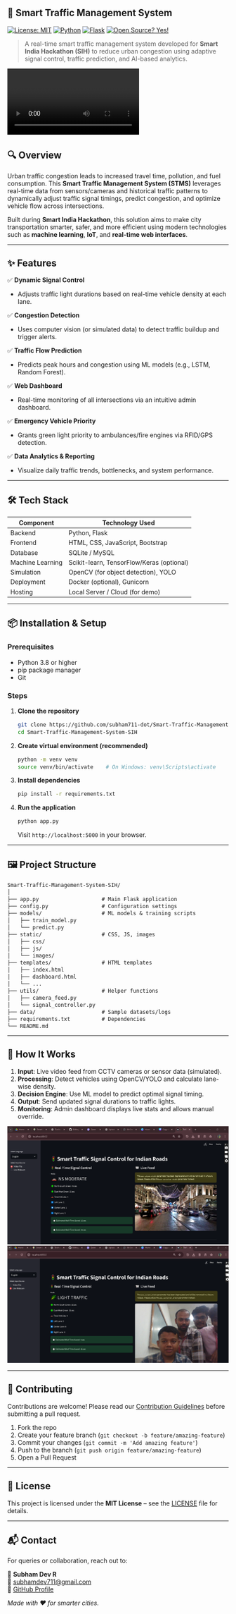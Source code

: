 ## 🚦 Smart Traffic Management System  
[![License: MIT](https://img.shields.io/badge/License-MIT-blue.svg)](https://opensource.org/licenses/MIT)
[![Python](https://img.shields.io/badge/Python-3.8%2B-green.svg)](https://www.python.org)
[![Flask](https://img.shields.io/badge/Framework-Flask-orange.svg)](https://flask.palletsprojects.com/)
[![Open Source? Yes!](https://badgen.net/badge/Open%20Source%20%3F/Yes%21/blue?icon=github)](https://github.com/Naereen/badges)

> A real-time smart traffic management system developed for **Smart India Hackathon (SIH)** to reduce urban congestion using adaptive signal control, traffic prediction, and AI-based analytics.

![Demo video](Prototype/20.09.2025_10.32.17_REC.mp4)

## 🔍 Overview

Urban traffic congestion leads to increased travel time, pollution, and fuel consumption. This **Smart Traffic Management System (STMS)** leverages real-time data from sensors/cameras and historical traffic patterns to dynamically adjust traffic signal timings, predict congestion, and optimize vehicle flow across intersections.

Built during **Smart India Hackathon**, this solution aims to make city transportation smarter, safer, and more efficient using modern technologies such as **machine learning**, **IoT**, and **real-time web interfaces**.

---

## ✨ Features

✅ **Dynamic Signal Control**  
   - Adjusts traffic light durations based on real-time vehicle density at each lane.

✅ **Congestion Detection**  
   - Uses computer vision (or simulated data) to detect traffic buildup and trigger alerts.

✅ **Traffic Flow Prediction**  
   - Predicts peak hours and congestion using ML models (e.g., LSTM, Random Forest).

✅ **Web Dashboard**  
   - Real-time monitoring of all intersections via an intuitive admin dashboard.

✅ **Emergency Vehicle Priority**  
   - Grants green light priority to ambulances/fire engines via RFID/GPS detection.

✅ **Data Analytics & Reporting**  
   - Visualize daily traffic trends, bottlenecks, and system performance.

---

## 🛠️ Tech Stack

| Component         | Technology Used                          |
|------------------|------------------------------------------|
| Backend          | Python, Flask                            |
| Frontend         | HTML, CSS, JavaScript, Bootstrap         |
| Database         | SQLite / MySQL                           |
| Machine Learning | Scikit-learn, TensorFlow/Keras (optional)|
| Simulation       | OpenCV (for object detection), YOLO      |
| Deployment       | Docker (optional), Gunicorn              |
| Hosting          | Local Server / Cloud (for demo)          |

---

## 📦 Installation & Setup

### Prerequisites
- Python 3.8 or higher
- pip package manager
- Git

### Steps

1. **Clone the repository**
   ```bash
   git clone https://github.com/subham711-dot/Smart-Traffic-Management-System-SIH.git
   cd Smart-Traffic-Management-System-SIH
   ```

2. **Create virtual environment (recommended)**
   ```bash
   python -m venv venv
   source venv/bin/activate    # On Windows: venv\Scripts\activate
   ```

3. **Install dependencies**
   ```bash
   pip install -r requirements.txt
   ```

4. **Run the application**
   ```bash
   python app.py
   ```
   Visit `http://localhost:5000` in your browser.

---

## 🖼️ Project Structure
```
Smart-Traffic-Management-System-SIH/
│
├── app.py                    # Main Flask application
├── config.py                 # Configuration settings
├── models/                   # ML models & training scripts
│   ├── train_model.py
│   └── predict.py
├── static/                   # CSS, JS, images
│   ├── css/
│   ├── js/
│   └── images/
├── templates/                # HTML templates
│   ├── index.html
│   ├── dashboard.html
│   └── ...
├── utils/                    # Helper functions
│   ├── camera_feed.py
│   └── signal_controller.py
├── data/                     # Sample datasets/logs
├── requirements.txt          # Dependencies
└── README.md
```

---

## 🎯 How It Works

1. **Input**: Live video feed from CCTV cameras or sensor data (simulated).
2. **Processing**: Detect vehicles using OpenCV/YOLO and calculate lane-wise density.
3. **Decision Engine**: Use ML model to predict optimal signal timing.
4. **Output**: Send updated signal durations to traffic lights.
5. **Monitoring**: Admin dashboard displays live stats and allows manual override.



![using preuploaded video](Prototype/20.09.2025_10.22.12_REC.png) 
![using live camera video](Prototype/20.09.2025_10.23.21_REC.png) 




---

## 🤝 Contributing

Contributions are welcome! Please read our [Contribution Guidelines](CONTRIBUTING.md) before submitting a pull request.

1. Fork the repo
2. Create your feature branch (`git checkout -b feature/amazing-feature`)
3. Commit your changes (`git commit -m 'Add amazing feature'`)
4. Push to the branch (`git push origin feature/amazing-feature`)
5. Open a Pull Request

---

## 📄 License

This project is licensed under the **MIT License** – see the [LICENSE](LICENSE) file for details.

---

## 📬 Contact

For queries or collaboration, reach out to:

👤 **Subham Dev R**  
📧 subhamdev711@gmail.com  
🔗 [GitHub Profile](https://github.com/subham711-dot)  

*Made with ❤️ for smarter cities.*
